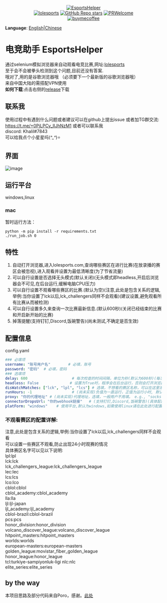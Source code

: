 <p align="center">
<a href="https://github.com/Yudaotor/EsportsHelper"><img alt="EsportsHelper" src="https://i.328888.xyz/2023/03/28/itMRQF.png"></a><br/>
<a href="https://lolesports.com"><img alt="lolesports" src="https://img.shields.io/badge/WebSite-lol%20esports-445fa5.svg?style=plastic"></a>
<a href="https://github.com/Yudaotor/EsportsHelper/stargazers"><img alt="GitHub Repo stars" src="https://img.shields.io/github/stars/Yudaotor/EsportsHelper"></a>
<a href="https://github.com/Yudaotor/EsportsHelper/pulls"><img alt="PRWelcome" src="https://img.shields.io/badge/PRs-welcome-brightgreen.svg?style=flat"></a><br/>
<a href="https://www.cdnjson.com/images/2023/03/13/image-merge-1678713037835.png"><img alt="buymecoffee" src="https://user-images.githubusercontent.com/87225219/228188809-9d136e10-faa1-49b9-a6b7-b969dd1d8c7f.png"></a>
</p>

**Language**: [English](https://github.com/Yudaotor/EsportsHelper/blob/main/README.EN.md)|[Chinese](https://github.com/Yudaotor/EsportsHelper/blob/main/README.md)
# 电竞助手 EsportsHelper
通过selenium模拟浏览器来自动观看电竞比赛,网址:[lolesports](lolesports.com)  
至于会不会被拳头检测到这个问题,目前还没有答案.  
哦对了,用的是谷歌浏览器哦 （必须要下一个最新版的谷歌浏览器哦）  
来自中国大陆的需搭配VPN使用  
**如何下载**:点击右侧的[release](https://github.com/Yudaotor/EsportsHelper/releases)下载
## 联系我
使用过程中有遇到什么问题或者建议可以在github上提出issue 
或者加TG群交流: https://t.me/+0PjLPCy_IIJhNzM1
或者可以联系我  
discord: Khalil#7843  
可以给我点个小星星吗(*^_^*)⭐  
## 界面
![image](https://user-images.githubusercontent.com/87225219/228434642-6b7317e5-1c0a-4931-b358-f6e2b304429b.png)

## 运行平台  
windows,linux  

### mac
暂时运行方法：
```shell
python -m pip install -r requirements.txt
./run_job.sh 0
```


## 特性
1. 自动打开浏览器,进入lolesports.com,查询哪些赛区在进行比赛(在放录播的赛区会被忽视),进入观看并设置为最低清晰度(为了节省流量)
2. 可以自行设置是否选择无头模式(默认关闭)(无头模式即headless,开启后浏览器会不可见,在后台运行,缓解电脑CPU压力)
3. 可以自行设置不观看哪些赛区的比赛.(默认为空)(注意,此处是包含关系的逻辑,举例:当你设置了lck以后,lck_challengers同样不会观看)(建议设置,避免观看所有比赛从而被检测)
4. 可以自行设置多久来查询一次比赛最新信息.(默认600秒)(关闭已经结束的比赛和开启新开始的比赛)
5. 掉落提醒(支持钉钉,Discord,饭碗警告)(尚未测试,不确定是否生效)

## 配置信息
config.yaml
```yaml
### 必填项
username: "账号用户名"        # 必填，账号  
password: "密码"  # 必填，密码  
### 选填项
delay: 600                    # 每次检查的时间间隔，单位为秒(默认为600秒)(每次检测时间会在你设置的时延0.8-1.5倍之间随机波动)  
headless: False              # 设置为True时，程序会在后台运行，否则会打开浏览器窗口(默认为False)  
disWatchMatches: ["lck", "lpl", "lcs"] # 选填，不想看的赛区名称，可以在这里添加.(注意,是小写)  
runHours: -1                  # (尚未实现)负值为一直运行，正值为运行小时, 默认-1
proxy: "你的代理地址" # (尚未实现)代理地址，选填，一般用户不用填。 e.g., "socks://127.0.0.1:20173"
connectorDropsUrl: "你的webhook链接"   # (支持钉钉,Discord,饭碗警告)(具体配置方法见此处[点我](https://github.com/Yudaotor/EsportsHelper/wiki/%E6%80%8E%E4%B9%88%E9%85%8D%E7%BD%AE%E6%8E%89%E8%90%BD%E6%8F%90%E9%86%92%3F(%E5%8A%9F%E8%83%BD%E5%BE%85%E6%B5%8B%E8%AF%95)))  
platForm: "windows"    # 使用平台,默认为windows,如需使用linux请在此处进行配置  
```

### 不观看赛区的配置详解:
注意,此处是包含关系的逻辑,举例:当你设置了lck以后,lck_challengers同样不会观看  
可以设置一些赛区不观看,防止出现24小时观赛的情况  
具体赛区名字可以见以下说明:  
lpl:lpl  
lck:lck  
lck_challengers_league:lck_challengers_league  
lec:lec  
lcs:lcs  
lco:lco  
cblol:cblol  
cblol_academy:cblol_academy  
lla:lla  
ljl:ljl-japan  
ljl_academy:ljl_academy  
cblol-brazil:cblol-brazil  
pcs:pcs  
honor_division:honor_division  
volcano_discover_league:volcano_discover_league  
hitpoint_masters:hitpoint_masters  
worlds:worlds  
european-masters:european-masters  
golden_league:movistar_fiber_golden_league  
honor_league:honor_league  
tcl:turkiye-sampiyonluk-ligi
nlc:nlc  
elite_series:elite_series  
## by the way
本项目思路及部分代码来自Poro，感谢。[此处](https://github.com/LeagueOfPoro/EsportsCapsuleFarmer)
